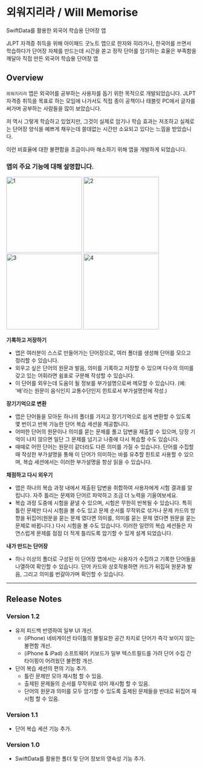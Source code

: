 #  외워지리라 / Will Memorise
SwiftData를 활용한 외국어 학습용 단어장 앱

JLPT 자격증 취득을 위해 아이패드 굿노트 앱으로 한자와 히라가나, 한국어를 쓰면서 학습하다가
단어장 자체를 만드는데 시간을 쏟고 정작 단어를 암기하는 효율은 부족함을 깨달아 직접 만든 외국어 학습용 단어장 앱

## Overview
`외워지리라` 앱은 외국어를 공부하는 사용자를 돕기 위한 목적으로 개발되었습니다. JLPT 자격증 취득을 목표로 하는 모임에 나가서도 직접 종이 공책이나 태블릿 PC에서 글자를 써가며 공부하는 사람들을 많이 보았습니다.

저 역시 그렇게 학습하고 있었지만, 그것이 실제로 암기나 학습 효과는 저조하고 실제로는 단어장 양식을 예쁘게 채우는데 쓸데없는 시간만 소요되고 있다는 느낌을 받았습니다.

이런 비효율에 대한 불편함을 조금이나마 해소하기 위해 앱을 개발하게 되었습니다.

### 앱의 주요 기능에 대해 설명합니다.

<p>
    <img src="https://file.notion.so/f/f/25f54fbb-0d4e-47db-999f-f2704a0bb621/432ef9e1-a837-4f55-9b32-8eca74fa9827/1TYRTbddXT4i_2048_2732.png?table=block&id=157263c0-5a08-80ec-9d5a-ca32c7d0ae2e&spaceId=25f54fbb-0d4e-47db-999f-f2704a0bb621&expirationTimestamp=1734242400000&signature=VDw0KSz00iuFUbPqcxnveozRKAPlrD0hprjDbrhE45M&downloadName=1TYRTbddXT4i_2048_2732.png" alt="1" width="200px">
    <img src="https://file.notion.so/f/f/25f54fbb-0d4e-47db-999f-f2704a0bb621/fe7397ba-662c-45ea-806b-f74a4b63b02d/dP1DiXjHXtoH_2048_2732.png?table=block&id=157263c0-5a08-806e-b955-d220987b4643&spaceId=25f54fbb-0d4e-47db-999f-f2704a0bb621&expirationTimestamp=1734242400000&signature=kOrxEVuf_wKf9bwOrmKUqRDjCdG8lf7pVSffInB_QKw&downloadName=dP1DiXjHXtoH_2048_2732.png" alt="2" width="200px">
    <img src="https://file.notion.so/f/f/25f54fbb-0d4e-47db-999f-f2704a0bb621/d09c9889-86ea-43ba-94b2-fef6d436df3b/yZO0ClIXYaOp_2048_2732.png?table=block&id=157263c0-5a08-8054-8e40-f0c0e6a0c1aa&spaceId=25f54fbb-0d4e-47db-999f-f2704a0bb621&expirationTimestamp=1734242400000&signature=luPX6zQOBgPse51wjI88zy9dPSglhf1JK9ActahN9pY&downloadName=yZO0ClIXYaOp_2048_2732.png" alt="3" width="200px">
    <img src="https://file.notion.so/f/f/25f54fbb-0d4e-47db-999f-f2704a0bb621/ff4b7b99-6c75-4034-a6c5-d2d449c72bf9/uMVCYsDNAEfM_2048_2732.png?table=block&id=157263c0-5a08-804a-ac33-e656caf46cf8&spaceId=25f54fbb-0d4e-47db-999f-f2704a0bb621&expirationTimestamp=1734242400000&signature=v2Pw_5qZ00XfXjdzsh4pKFVcS4097mRxoS1gttWWHd4&downloadName=uMVCYsDNAEfM_2048_2732.png" alt="4" width="200px">
</p> 

**기록하고 저장하기**
* 앱은 여러분이 스스로 만들어가는 단어장으로, 여러 폴더를 생성해 단어를 모으고 정리할 수 있습니다.
* 외우고 싶은 단어의 원문과 발음, 의미를 기록하고 저장할 수 있으며 다수의 의미를 갖고 있는 어휘라면 쉼표로 구분해 작성할 수 있습니다.
* 이 단어를 외우는데 도움이 될 정보를 부가설명으로써 메모할 수 있습니다. (예: '배'라는 원문이 음식인지 교통수단인지 힌트로서 부가설명란에 작성.)

**장기기억으로 변환**
* 앱은 단어들을 모아둔 하나의 폴더를 가지고 장기기억으로 쉽게 변환할 수 있도록 몇 번이고 반복 가능한 단어 복습 세션을 제공합니다.
* 어떠한 단어의 원문이나 의미를 묻는 문제를 풀고 답변을 제출할 수 있으며, 당장 기억이 나지 않으면 일단 그 문제를 넘기고 나중에 다시 복습할 수도 있습니다.
* 때때로 어떤 단어는 원문이 같더라도 다른 의미를 가질 수 있습니다. 단어를 수집할 때 작성한 부가설명을 통해 이 단어가 의미하는 바를 유추할 힌트로 사용할 수 있으며, 복습 세션에서는 이러한 부가설명을 항상 읽을 수 있습니다.

**채점하고 다시 외우기**
* 앱은 하나의 복습 과정 내에서 제출된 답변을 취합하여 사용자에게 시험 결과를 알립니다. 자주 틀리는 문제와 단어르 파악하고 조금 더 노력을 기울여보세요.
* 복습 과정 도중에 시험을 끝낼 수 있으며, 시험은 무한히 반복될 수 있습니다. 특히 틀린 문제만 다시 시험을 볼 수도 있고 문제 순서를 무작위로 섞거나 문제 카드의 방향을 뒤집어(원문을 묻는 문제 였다면 의미를, 의미를 묻는 문제 였다면 원문을 묻는 문제로 바뀝니다.) 다시 시험을 볼 수도 있습니다. 이러한 일련의 복습 세션들은 자연스럽게 문제를 점점 더 적게 틀리도록 암기할 수 있게 설계 되었습니다.

**내가 만드는 단어장**
* 하나 이상의 폴더로 구성된 이 단어장 앱에서는 사용자가 수집하고 기록한 단어들을 나열하여 확인할 수 있습니다. 단어 카드와 상호작용하면 카드가 뒤집혀 원문과 발음, 그리고 의미를 번갈아가며 확인할 수 있습니다.

---

## Release Notes

### Version 1.2
* 유저 피드백 반영하여 일부 UI 개선.
    - (iPhone) 네비게이션 타이틀의 불필요한 공간 차지로 단어가 즉각 보이지 않는 불편함 개선.
    - (iPhone & iPad) 소프트웨어 키보드가 일부 텍스트필드를 가려 단어 수집 간 타이핑이 어려웠던 불편함 개선.
* 단어 복습 세션의 편의 기능 추가.
    - 틀린 문제만 모아 재시험 할 수 있음.
    - 출제된 문제들의 순서를 무작위로 섞어 재시험 할 수 있음.
    - 단어의 원문과 의미를 모두 암기할 수 있도록 출제된 문제들을 반대로 뒤집어 재시험 할 수 있음.

### Version 1.1
* 단어 복습 세션 기능 추가.

### Version 1.0
* SwiftData를 활용한 폴더 및 단어 정보의 영속성 기능 추가.
